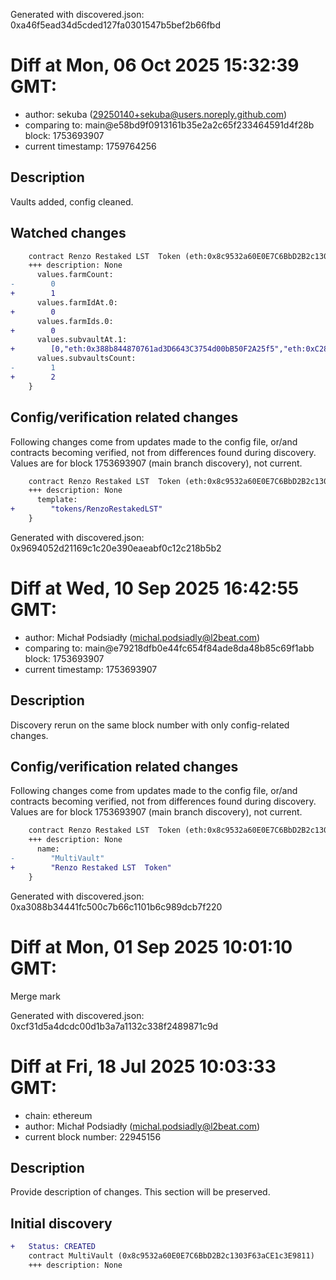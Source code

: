 Generated with discovered.json: 0xa46f5ead34d5cded127fa0301547b5bef2b66fbd

# Diff at Mon, 06 Oct 2025 15:32:39 GMT:

- author: sekuba (<29250140+sekuba@users.noreply.github.com>)
- comparing to: main@e58bd9f0913161b35e2a2c65f233464591d4f28b block: 1753693907
- current timestamp: 1759764256

## Description

Vaults added, config cleaned.

## Watched changes

```diff
    contract Renzo Restaked LST  Token (eth:0x8c9532a60E0E7C6BbD2B2c1303F63aCE1c3E9811) {
    +++ description: None
      values.farmCount:
-        0
+        1
      values.farmIdAt.0:
+        0
      values.farmIds.0:
+        0
      values.subvaultAt.1:
+        [0,"eth:0x388b844870761ad3D6643C3754d00bB50F2A25f5","eth:0xC2886FbAa5fe0713aC68441B20C2f2d8665b6598"]
      values.subvaultsCount:
-        1
+        2
    }
```

## Config/verification related changes

Following changes come from updates made to the config file,
or/and contracts becoming verified, not from differences found during
discovery. Values are for block 1753693907 (main branch discovery), not current.

```diff
    contract Renzo Restaked LST  Token (eth:0x8c9532a60E0E7C6BbD2B2c1303F63aCE1c3E9811) {
    +++ description: None
      template:
+        "tokens/RenzoRestakedLST"
    }
```

Generated with discovered.json: 0x9694052d21169c1c20e390eaeabf0c12c218b5b2

# Diff at Wed, 10 Sep 2025 16:42:55 GMT:

- author: Michał Podsiadły (<michal.podsiadly@l2beat.com>)
- comparing to: main@e79218dfb0e44fc654f84ade8da48b85c69f1abb block: 1753693907
- current timestamp: 1753693907

## Description

Discovery rerun on the same block number with only config-related changes.

## Config/verification related changes

Following changes come from updates made to the config file,
or/and contracts becoming verified, not from differences found during
discovery. Values are for block 1753693907 (main branch discovery), not current.

```diff
    contract Renzo Restaked LST  Token (eth:0x8c9532a60E0E7C6BbD2B2c1303F63aCE1c3E9811) {
    +++ description: None
      name:
-        "MultiVault"
+        "Renzo Restaked LST  Token"
    }
```

Generated with discovered.json: 0xa3088b34441fc500c7b66c1101b6c989dcb7f220

# Diff at Mon, 01 Sep 2025 10:01:10 GMT:

Merge mark

Generated with discovered.json: 0xcf31d5a4dcdc00d1b3a7a1132c338f2489871c9d

# Diff at Fri, 18 Jul 2025 10:03:33 GMT:

- chain: ethereum
- author: Michał Podsiadły (<michal.podsiadly@l2beat.com>)
- current block number: 22945156

## Description

Provide description of changes. This section will be preserved.

## Initial discovery

```diff
+   Status: CREATED
    contract MultiVault (0x8c9532a60E0E7C6BbD2B2c1303F63aCE1c3E9811)
    +++ description: None
```

